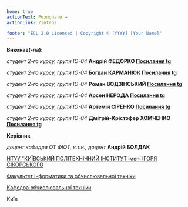 ```yaml
---
home: true
actionText: Розпочати →
actionLink: /intro/

footer: "ECL 2.0 Licensed | Copyright © [YYYY] [Your Name]"
---
```



**Виконав(-ла):** 


*студент 2-го курсу, групи ІО-04* **Андрій ФЕДОРКО [Посилання tg](https://t.me/L3MKO)**


*студент 2-го курсу, групи ІО-04* **Богдан КАРМАНЮК [Посилання tg](https://t.me/bk_cullinan)**


*студент 2-го курсу, групи ІО-04* **Роман ВОДЗІНСЬКИЙ [Посилання tg](https://t.me/vodziskiy)**


*студент 2-го курсу, групи ІО-04* **Арсен НЕРОДА [Посилання tg](https://t.me/arseniyb777)**


*студент 2-го курсу, групи ІО-04* **Артемій СІРЕНКО [Посилання tg](https://t.me/arts008)**


*студент 2-го курсу, групи ІО-04* **Дмітрій-Крістофер ХОМЧЕНКО [Посилання tg](https://t.me/DChristopher)**


 
**Керівник**

*доцент кафедри ОТ ФІОТ, к.т.н., доцент*<span padding-right:5em></span> **Андрій БОЛДАК** 

[НТУУ "КИЇВСЬКИЙ ПОЛІТЕХНІЧНИЙ ІНСТИТУТ імені ІГОРЯ СІКОРСЬКОГО](https://kpi.ua/)

[Факультет інформатики та обчислювальної техніки](https://fiot.kpi.ua/)

[Кафедра обчислювальної техніки](https://comsys.kpi.ua/)

Київ
